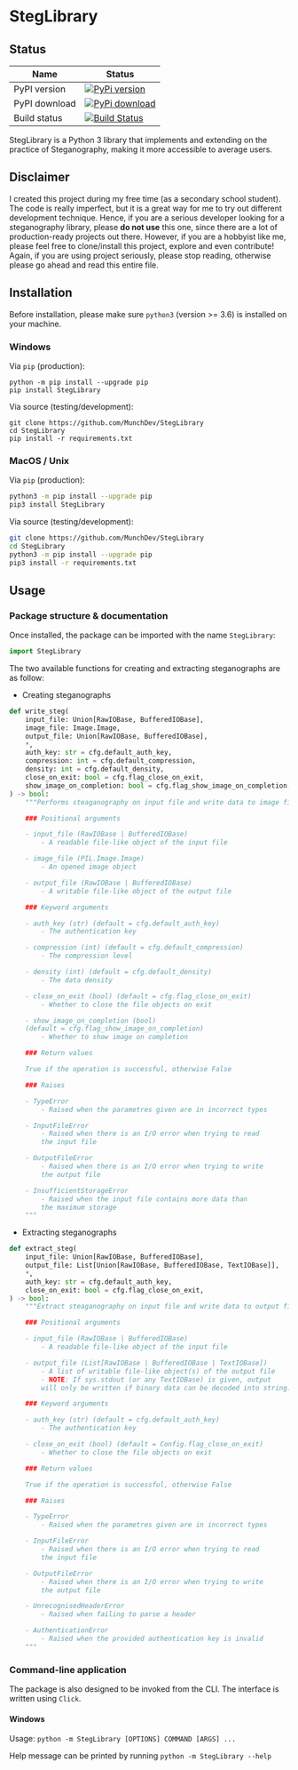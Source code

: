 # StegLibrary

## Status
| Name          | Status                                                                                                                    |
|---------------|---------------------------------------------------------------------------------------------------------------------------|
| PyPI version  | [![PyPi version](https://pypip.in/v/StegLibrary/badge.png)](https://crate.io/packages/StegLibrary/)                       |
| PyPI download | [![PyPi download](https://pypip.in/d/StegLibrary/badge.png)](https://crate.io/packages/StegLibrary/)                      |
| Build status  | [![Build Status](https://travis-ci.com/MunchDev/StegLibrary.svg?branch=main)](https://travis-ci.com/MunchDev/StegLibrary) |

StegLibrary is a Python 3 library that implements and extending on the practice of
Steganography, making it more accessible to average users.

## Disclaimer

I created this project during my free time (as a secondary school student). The code is really imperfect, but it is a great way
for me to try out different development technique. Hence, if you are a serious developer looking for a steganography library,
please **do not use** this one, since there are a lot of production-ready projects out there. However, if you are a hobbyist
like me, please feel free to clone/install this project, explore and even contribute! Again, if you are using project seriously,
please stop reading, otherwise please go ahead and read this entire file.

## Installation

Before installation, please make sure `python3` (version >= 3.6) is installed on your machine.

### Windows

Via `pip` (production):

```
python -m pip install --upgrade pip
pip install StegLibrary
```

Via source (testing/development):
```
git clone https://github.com/MunchDev/StegLibrary
cd StegLibrary
pip install -r requirements.txt
```

### MacOS / Unix

Via `pip` (production):

```bash
python3 -m pip install --upgrade pip
pip3 install StegLibrary
```

Via source (testing/development):

```bash
git clone https://github.com/MunchDev/StegLibrary
cd StegLibrary
python3 -m pip install --upgrade pip
pip3 install -r requirements.txt
```

## Usage

### Package structure & documentation

Once installed, the package can be imported with the name `StegLibrary`:

```python
import StegLibrary
```

The two available functions for creating and extracting steganographs are as follow:

* Creating steganographs

```python
def write_steg(
    input_file: Union[RawIOBase, BufferedIOBase],
    image_file: Image.Image,
    output_file: Union[RawIOBase, BufferedIOBase],
    *,
    auth_key: str = cfg.default_auth_key,
    compression: int = cfg.default_compression,
    density: int = cfg.default_density,
    close_on_exit: bool = cfg.flag_close_on_exit,
    show_image_on_completion: bool = cfg.flag_show_image_on_completion,
) -> bool:
    """Performs steaganography on input file and write data to image file.

    ### Positional arguments

    - input_file (RawIOBase | BufferedIOBase)
        - A readable file-like object of the input file

    - image_file (PIL.Image.Image)
        - An opened image object

    - output_file (RawIOBase | BufferedIOBase)
        - A writable file-like object of the output file

    ### Keyword arguments

    - auth_key (str) (default = cfg.default_auth_key)
        - The authentication key

    - compression (int) (default = cfg.default_compression)
        - The compression level

    - density (int) (default = cfg.default_density)
        - The data density

    - close_on_exit (bool) (default = cfg.flag_close_on_exit)
        - Whether to close the file objects on exit

    - show_image_on_completion (bool)
    (default = cfg.flag_show_image_on_completion)
        - Whether to show image on completion

    ### Return values

    True if the operation is successful, otherwise False

    ### Raises

    - TypeError
        - Raised when the parametres given are in incorrect types

    - InputFileError
        - Raised when there is an I/O error when trying to read
        the input file

    - OutputFileError
        - Raised when there is an I/O error when trying to write
        the output file

    - InsufficientStorageError
        - Raised when the input file contains more data than
        the maximum storage
    """
```

* Extracting steganographs

```python
def extract_steg(
    input_file: Union[RawIOBase, BufferedIOBase],
    output_file: List[Union[RawIOBase, BufferedIOBase, TextIOBase]],
    *,
    auth_key: str = cfg.default_auth_key,
    close_on_exit: bool = cfg.flag_close_on_exit,
) -> bool:
    """Extract steaganography on input file and write data to output file.

    ### Positional arguments

    - input_file (RawIOBase | BufferedIOBase)
        - A readable file-like object of the input file

    - output_file (List[RawIOBase | BufferedIOBase | TextIOBase])
        - A list of writable file-like object(s) of the output file
        - NOTE: If sys.stdout (or any TextIOBase) is given, output
        will only be written if binary data can be decoded into string.

    ### Keyword arguments

    - auth_key (str) (default = cfg.default_auth_key)
        - The authentication key

    - close_on_exit (bool) (default = Config.flag_close_on_exit)
        - Whether to close the file objects on exit

    ### Return values

    True if the operation is successful, otherwise False

    ### Raises

    - TypeError
        - Raised when the parametres given are in incorrect types

    - InputFileError
        - Raised when there is an I/O error when trying to read
        the input file

    - OutputFileError
        - Raised when there is an I/O error when trying to write
        the output file

    - UnrecognisedHeaderError
        - Raised when failing to parse a header

    - AuthenticationError
        - Raised when the provided authentication key is invalid
    """
```

### Command-line application

The package is also designed to be invoked from the CLI. The interface is written using `Click`.

#### Windows

Usage: `python -m StegLibrary [OPTIONS] COMMAND [ARGS] ...`

Help message can be printed by running `python -m StegLibrary --help`
